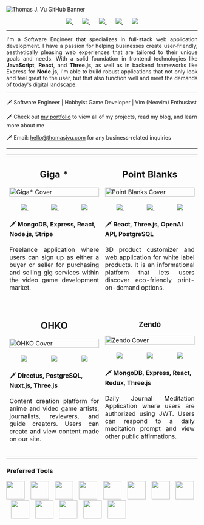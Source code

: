 <!-- Cover Image Section -->

![Thomas J. Vu GitHub Banner](https://res.cloudinary.com/dlcz9y0nv/image/upload/v1681705238/GitHub/GitHub_Banner_pxw5of.png)

<!-- Social Links Section -->

<div align="center">
  <a href="https://linkedin.com/in/thomasjvu">
    <img src="https://img.shields.io/static/v1?label=|&message=LINKEDIN&color=212121&style=for-the-badge&logo=linkedin" />
  </a>
    &nbsp;&nbsp;&nbsp;&nbsp;&nbsp;
  <a href="https://twitter.com/thomasjvu_">
    <img src="https://img.shields.io/static/v1?label=|&message=TWITTER&color=212121&style=for-the-badge&logo=twitter" />
  </a>
    &nbsp;&nbsp;&nbsp;&nbsp;&nbsp;
  <a href="https://thomasjvu.com">
    <img src="https://img.shields.io/static/v1?label=|&message=PORTFOLIO&color=212121&style=for-the-badge&logo=next.js" />
  </a>
    &nbsp;&nbsp;&nbsp;&nbsp;&nbsp;
  <a href="https://wellfound.com/u/thomasjvu">
    <img src="https://img.shields.io/static/v1?label=|&message=Angellist&color=212121&style=for-the-badge&logo=angellist" />
  </a>
    &nbsp;&nbsp;&nbsp;&nbsp;&nbsp;
  <a href="https://thomasjvu.com/resume">
      <img src="https://img.shields.io/static/v1?label=|&message=RESUME&color=212121&style=for-the-badge&logo=adobe" />
  </a>
</div>

---

<!-- Long Description Section -->
<p align="justify">I'm a Software Engineer that specializes in full-stack web application development. I have a passion for helping businesses create user-friendly, aesthetically pleasing web experiences that are tailored to their unique goals and needs. With a solid foundation in frontend technologies like <b>JavaScript</b>, <b>React</b>, and <b>Three.js</b>, as well as in backend frameworks like Express for <b>Node.js</b>, I'm able to build robust applications that not only look and feel great to the user, but that also function well and meet the demands of today's digital landscape.</p>

---

<!-- Short Description Section -->

🗡️ Software Engineer | Hobbyist Game Developer | Vim (Neovim) Enthusiast

🗡️ Check out [my portfolio](https://thomasjvu.com) to view all of my projects, read my blog, and learn more about me

🗡️ Email: hello@thomasjvu.com for any business-related inquiries

---

<!-- Projects Section -->

<table>
    <tr>
        <td width="50%">
            <h2 align="center">Giga *</h2>
            <a href="https://giga.onrender.com" target="_blank">
                <img src="https://res.cloudinary.com/dlcz9y0nv/image/upload/v1681701616/Project%20Covers/giga-cover_yvidse.png" width="100%" alt="Giga* Cover"/>
            </a>
            <div align="center">
                <br />
                <a href="https://github.com/thomasjvu/giga" target="_blank">
                    <img src="https://img.shields.io/static/v1?label=|&message=CLIENT&color=212121&style=for-the-badge&logo=github"/>
                </a>
                &nbsp;&nbsp;&nbsp;&nbsp;&nbsp;&nbsp;&nbsp;&nbsp;&nbsp;&nbsp;&nbsp;&nbsp;&nbsp;
                <a href="https://giga-docs.onrender.com" target="_blank">
                    <img src="https://img.shields.io/static/v1?label=|&message=DOCS&color=212121&style=for-the-badge&logo=nuxt.js"/>
                </a>
                &nbsp;&nbsp;&nbsp;&nbsp;&nbsp;&nbsp;&nbsp;&nbsp;&nbsp;&nbsp;&nbsp;&nbsp;&nbsp;
                <a href="https://giga.onrender.com" target="_blank">
                    <img src="https://img.shields.io/static/v1?label=|&message=DEMO&color=ff2147&style=for-the-badge&logo=react"/>
                </a>
            </div>
            <h4>🗡️ MongoDB, Express, React, Node.js, Stripe</h4>
            <p align="justify">Freelance application where users can sign up as either a buyer or seller for purchasing and selling gig services within the video game development market.</p>
            <br />
        </td>
        <td width="50%">
            <h2 align="center">Point Blanks</h2>
            <a href="https://customize.pointblanks.xyz" target="_blank">
                <img src="https://res.cloudinary.com/dlcz9y0nv/image/upload/v1681701617/Project%20Covers/point-blanks-customizer-cover_do8yvx.png" width="100%" alt="Point Blanks Cover"/>
            </a>
            <div align="center">
                <br />
                <a href="https://github.com/thomasjvu/pointblanks-customizer" target="_blank">
                    <img src="https://img.shields.io/static/v1?label=|&message=REPO&color=212121&style=for-the-badge&logo=github"/>
                </a>
                &nbsp;&nbsp;&nbsp;&nbsp;&nbsp;&nbsp;&nbsp;&nbsp;&nbsp;&nbsp;&nbsp;&nbsp;&nbsp;
                <a href="https://docs.pointblanks.xyz" target="_blank">
                    <img src="https://img.shields.io/static/v1?label=|&message=DOCS&color=212121&style=for-the-badge&logo=nuxt.js"/>
                </a>
                &nbsp;&nbsp;&nbsp;&nbsp;&nbsp;&nbsp;&nbsp;&nbsp;&nbsp;&nbsp;&nbsp;&nbsp;&nbsp;
                <a href="https://customize.pointblanks.xyz" target="_blank">
                    <img src="https://img.shields.io/static/v1?label=|&message=DEMO&color=ff2147&style=for-the-badge&logo=react"/>
                </a>
            </div>
            <h4>🗡️ React, Three.js, OpenAI API, PostgreSQL</h4>
            <p align="justify">3D product customizer and <a href="https://pointblanks.xyz">web application</a> for white label products. It is an informational platform that lets users discover eco-friendly print-on-demand options.</p>
          <br />
        </td>
    </tr>
    <tr>
        <td width="50%">
            <h2 align="center">OHKO</h2>
            <a href="https://ohko.org" target="_blank">
                <img src="https://res.cloudinary.com/dlcz9y0nv/image/upload/v1681701616/Project%20Covers/ohko-cover_czilhf.png" width="100%" alt="OHKO Cover"/>
            </a>
            <div align="center">
                <br />
                <a href="https://github.com/thomasjvu/ohko" target="_blank">
                    <img src="https://img.shields.io/static/v1?label=|&message=REPO&color=212121&style=for-the-badge&logo=github"/>
                </a>
                &nbsp;&nbsp;&nbsp;&nbsp;&nbsp;&nbsp;&nbsp;&nbsp;&nbsp;&nbsp;&nbsp;&nbsp;&nbsp;
                <a href="https://docs.ohko.org" target="_blank">
                    <img src="https://img.shields.io/static/v1?label=|&message=DOCS&color=212121&style=for-the-badge&logo=nuxt.js"/>
                </a>
                &nbsp;&nbsp;&nbsp;&nbsp;&nbsp;&nbsp;&nbsp;&nbsp;&nbsp;&nbsp;&nbsp;&nbsp;&nbsp;
                <a href="https://ohko.org" target="_blank">
                    <img src="https://img.shields.io/static/v1?label=|&message=DEMO&color=ff2147&style=for-the-badge&logo=vue.js"/>
                </a>
            </div>
            <h4>🗡️ Directus, PostgreSQL, Nuxt.js, Three.js</h5>
            <p align="justify">Content creation platform for anime and video game artists, journalists, reviewers, and guide creators. Users can create and view content made on our site.</p>
          <br />
        </td>
        <td width="50%">
            <h3 align="center">Zendō</h3>
            <a href="http://zendo.onrender.com" target="_blank">
                <img src="https://res.cloudinary.com/dlcz9y0nv/image/upload/v1681704820/Project%20Covers/zendo-cover_gapvlt.png" width="100%" alt="Zendo Cover" />
            </a>
            <div align="center">
                <br />
                <a href="https://github.com/thomasjvu/zendo" target="_blank">
                    <img src="https://img.shields.io/static/v1?label=|&message=REPO&color=212121&style=for-the-badge&logo=github"/>
                </a>
                &nbsp;&nbsp;&nbsp;&nbsp;&nbsp;&nbsp;&nbsp;&nbsp;&nbsp;&nbsp;&nbsp;&nbsp;&nbsp;
                <a href="https://zendo-docs.onrender.com" target="_blank">
                    <img src="https://img.shields.io/static/v1?label=|&message=DOCS&color=212121&style=for-the-badge&logo=nuxt.js"/>
                </a>
                &nbsp;&nbsp;&nbsp;&nbsp;&nbsp;&nbsp;&nbsp;&nbsp;&nbsp;&nbsp;&nbsp;&nbsp;&nbsp;
                <a href="https://zendo.onrender.com" target="_blank">
                    <img src="https://img.shields.io/static/v1?label=|&message=DEMO&color=ff2147&style=for-the-badge&logo=react"/>
                </a>
            </div>
            <h4>🗡️ MongoDB, Express, React, Redux, Three.js</h4>
            <p align="justify">Daily Journal Meditation Application where users are authorized using JWT. Users can respond to a daily meditation prompt and view other public affirmations.</p>
            <br />
        </td>
    </tr>
</table>

<!-- Technologies Section -->
<div>
<h3>Preferred Tools</h3>

<img src="https://api.iconify.design/skill-icons/html.svg" width="48" />
&nbsp;&nbsp;
<img src="https://api.iconify.design/skill-icons/css.svg" width="48" />
&nbsp;&nbsp;
<img src="https://api.iconify.design/skill-icons/javascript.svg" width="48" />
&nbsp;&nbsp;
<img src="https://api.iconify.design/skill-icons/react-dark.svg" width="48" />
&nbsp;&nbsp;
<img src="https://api.iconify.design/skill-icons/nextjs-dark.svg" width="48" />
&nbsp;&nbsp;
<img src="https://api.iconify.design/skill-icons/vuejs-dark.svg" width="48" />
&nbsp;&nbsp;
<img src="https://api.iconify.design/skill-icons/nuxtjs-dark.svg" width="48" />
&nbsp;&nbsp;
<img src="https://api.iconify.design/skill-icons/threejs-dark.svg" width="48" />
&nbsp;&nbsp;
<img src="https://api.iconify.design/skill-icons/postman.svg" width="48" />
&nbsp;&nbsp;
<img src="https://api.iconify.design/skill-icons/expressjs-dark.svg" width="48" />
&nbsp;&nbsp;
<img src="https://api.iconify.design/skill-icons/mongodb.svg" width="48" />
&nbsp;&nbsp;
<img src="https://api.iconify.design/skill-icons/postgresql-dark.svg" width="48" />
&nbsp;&nbsp;
<img src="https://api.iconify.design/skill-icons/vim-dark.svg" width="48" />

</div>
